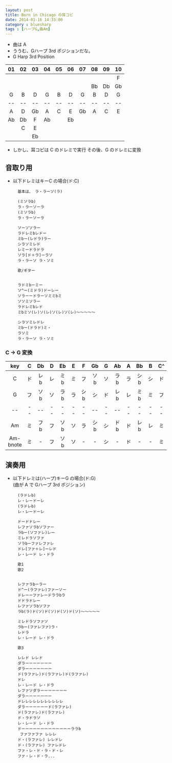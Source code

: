 ```yaml
---
layout: post
title: Born in Chicago の耳コピ
date: 2014-01-16 14:33:00
category : bluesharp
tags : [ハープG,曲Am]
---
```


- 曲は A
- ううむ、Gハープ 3rd ポジションだな。
- G Harp 3rd Position

| 01 | 02 | 03 | 04 | 05 | 06 | 07 | 08 | 09 | 10 |
|:--:|:--:|:--:|:--:|:--:|:--:|:--:|:--:|:--:|:--:|
|    |    |    |    |    |    |    |    |    | F  |
|    |    |    |    |    |    |    | Bb | Db | Gb |
| G  | B  | D  | G  | B  | D  | G  | B  | D  | G  |
| -- | -- | -- | -- | -- | -- | -- | -- | -- | -- |
| A  | D  | Gb | A  | C  | E  | Gb | A  | C  | E  |
| Ab | Db | F  | Ab |    | Eb |    |    |    |    |
|    | C  | E  |    |    |    |    |    |    |    |
|    |    | Eb |    |    |    |    |    |    |    |

- しかし、耳コピは C のドレミで実行
その後、G のドレミに変換

音取り用
--------

- 以下ドレミはキーC の場合(ド:C)
      
        基本は、 ラ・ラーソ(ラ)
        
        (ミソラb)
        ラ・ラーソーラ
        (ミソラb)
        ラ・ラーソーラ
        
        ソーソソラー
        ラドレミbレドー
        ミbー(レドラ)ラー
        シラソミレド
        レミードラドラ
        ソラ[ド＋ラ]ーラソ
        ラ・ラーソ ラ・ソミ
        
        歌/ギター
  
        
        ラドミbーミー
        ソ^ー(ミドラ)ドーレー
        ソラーードラーソミミbミ
        ソソミソラー
        ラドレミbレド
        ミbミソ(レ)ソ(レ)ソ(レ)ソ(レ)〜〜〜〜〜
        
        シラソミレドレ
        ミbー(ドラド)ミ・
        ラソミ
        ラ・ラーソ ラ・ソミ
  

### C -> G 変換


| key | C | Db | D | Eb | E | F | Gb | G | Ab | A | Bb | B | C^ |
|:-:|:---:|:---:|:---:|:---:|:---:|:---:|:---:|:---:|:---:|:---:|:---:|:---:|:---:|
| C | ド  | レb | レ  | ミb | ミ  | フ  | ソb | ソ  | ラb | ラ  | シb | シ  | ド |
| G | フ  | ソb | ソ  | ラb | ラ  | シb | シ  | ド  | レb | レ  | ミb | ミ  | フ |
| -- | -- | -- | -- | -- | -- | -- | -- | -- | -- | -- | -- | -- | -- |
| Am | ミ  | フb | フ  | ソb | ソ  | ラ  | シb | シ  | ドb  | ド | レb  | レ | ミ  |
| Am-bnote | ミ  | - | フ  | ソb | ソ  | -  | - | シ  | -  | ド | -  | - | ミ  |
      
演奏用
------

- 以下ドレミは(ハープ)キーG の場合(ド:G)  
(曲が A で Gハープ 3rd ポジション)

        (ラドレb)
        レ・レードーレ
        (ラドレb)
        レ・レードーレ
  
        ドードドレー
        レファソラbソファー
        ラbー(ソファレ)レー
        ミレドラソファ
        ソラbーファレファレ
        ドレ[ファ＋レ]ーレド
        レ・レード レ・ドラ
        
        歌1
        歌2
        
              
        レファラbーラー
        ド^ー(ラファレ)ファーソー
        ドレーーファレードララbラ
        ドドラドレー
        レファソラbソファ
        ラb(ラ)ド(ソ)ド(ソ)ド(ソ)ド(ソ)〜〜〜〜〜
        
        ミレドラソファソ
        ラbー(ファレファ)ラ・
        レドラ
        レ・レード レ・ドラ
  
        歌3
        
        レレド レレド
        ダラーーーーーーー
        ダラーーーーーーー
        ド(ラファレ)ド(ラファレ)ド(ラファレ)
        ドレ
        レ・レード レ・ドラ
        レファソダラーーーーーーー
        ダラーーーーーーー
        ドレレレレレレレレレレレ
        ダラーーーーーード(ラファレ)
        ド(ラファレ)ド(ラファレ)
        ド・ラドラソ
        レ・レード レ・ドラ
        ドーーーーーーーーーーーーーララb
         ファファファ レレレ
        ド・(ラファレ) レレドレ
        ド・(ラファレ) ファレドレ
        ファ・レ・ド・ラ・ド・レ
        ファ・レ・ド・ラ...

